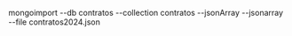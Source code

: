 mongoimport --db contratos --collection contratos --jsonArray --jsonarray --file contratos2024.json
